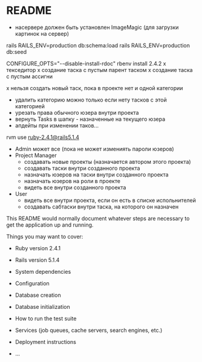 # README

- насервере должен быть установлен ImageMagic (для загрузки картинок на сервер)


rails RAILS_ENV=production db:schema:load
rails RAILS_ENV=production db:seed

CONFIGURE_OPTS="--disable-install-rdoc" rbenv install 2.4.2
x текседитор
x создание таска с пустым парент таском
x создание таска с пустым ассигни

x нельзя создать новый таск, пока в проекте нет и одной категории
- удалить категорию можно только если нету тасков с этой категорией
- урезать права обычного юзера внутри проекта
- вернуть Tasks в шапку - назначенные на текущего юзера
- апдейты при изменении таков...


rvm use ruby-2.4.1@rails5.1.4

* Admin может все (пока не может измениять пароли юзеров)
* Project Manager
	- создавать новые проекты (назначается автором этого проекта)
	- создавать таски внутри созданного проекта
	- назначать юзеров на таски внутри созданного проекта
	- назначать юзеров на роли в проекте
	- видеть все внутри созданного проекта
* User
	- видеть все внутри проекта, если он есть в списке испольнителей
	- создавать сабтаски внутри таска, на которого он назначен

This README would normally document whatever steps are necessary to get the
application up and running.

Things you may want to cover:

* Ruby version 2.4.1

* Rails version 5.1.4

* System dependencies

* Configuration

* Database creation

* Database initialization

* How to run the test suite

* Services (job queues, cache servers, search engines, etc.)

* Deployment instructions

* ...
